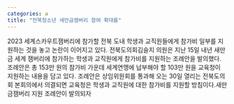 ```yaml
---
categories: a
title: "전북청소년 새만금잼버리 참여 확대를"
---
```

2023 세계스카우트잼버리에 참가할 전북 도내 학생과 교직원들에게 참가비 일부를 지원하는 것을 놓고 논란이 이어지고 있다. 전북도의회김슬지 의원은 지난 15일 내년 새만금 세계 잼버리에 참가하는 학생과 교직원에게 참가비를 지원하는 조례안을 발의했다. 조례안은 총 153만 원의 참가비 가운데 세계연맹에 납부해야 할 103만 원을 교육청이 지원하는 내용을 담고 있다. 조례안은 상임위원회를 통과해 오는 30일 열리는 전북도의회 본회의에서 의결되면 교육청은 학생과 교직원에 대한 참가비를 지원할 방침이다.새만금잼버리 지원 조례안이 발의되자
